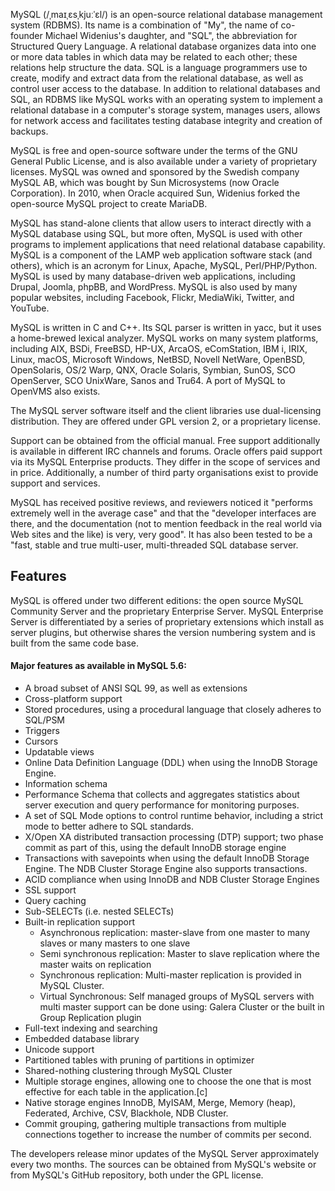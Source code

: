 MySQL (/ˌmaɪˌɛsˌkjuːˈɛl/) is an open-source relational database management system (RDBMS). Its name is a combination of "My", the name of co-founder Michael Widenius's daughter, and "SQL", the abbreviation for Structured Query Language. A relational database organizes data into one or more data tables in which data may be related to each other; these relations help structure the data. SQL is a language programmers use to create, modify and extract data from the relational database, as well as control user access to the database. In addition to relational databases and SQL, an RDBMS like MySQL works with an operating system to implement a relational database in a computer's storage system, manages users, allows for network access and facilitates testing database integrity and creation of backups.

MySQL is free and open-source software under the terms of the GNU General Public License, and is also available under a variety of proprietary licenses. MySQL was owned and sponsored by the Swedish company MySQL AB, which was bought by Sun Microsystems (now Oracle Corporation). In 2010, when Oracle acquired Sun, Widenius forked the open-source MySQL project to create MariaDB.

MySQL has stand-alone clients that allow users to interact directly with a MySQL database using SQL, but more often, MySQL is used with other programs to implement applications that need relational database capability. MySQL is a component of the LAMP web application software stack (and others), which is an acronym for Linux, Apache, MySQL, Perl/PHP/Python. MySQL is used by many database-driven web applications, including Drupal, Joomla, phpBB, and WordPress. MySQL is also used by many popular websites, including Facebook, Flickr, MediaWiki, Twitter, and YouTube.

MySQL is written in C and C++. Its SQL parser is written in yacc, but it uses a home-brewed lexical analyzer. MySQL works on many system platforms, including AIX, BSDi, FreeBSD, HP-UX, ArcaOS, eComStation, IBM i, IRIX, Linux, macOS, Microsoft Windows, NetBSD, Novell NetWare, OpenBSD, OpenSolaris, OS/2 Warp, QNX, Oracle Solaris, Symbian, SunOS, SCO OpenServer, SCO UnixWare, Sanos and Tru64. A port of MySQL to OpenVMS also exists.

The MySQL server software itself and the client libraries use dual-licensing distribution. They are offered under GPL version 2, or a proprietary license.

Support can be obtained from the official manual. Free support additionally is available in different IRC channels and forums. Oracle offers paid support via its MySQL Enterprise products. They differ in the scope of services and in price. Additionally, a number of third party organisations exist to provide support and services.

MySQL has received positive reviews, and reviewers noticed it "performs extremely well in the average case" and that the "developer interfaces are there, and the documentation (not to mention feedback in the real world via Web sites and the like) is very, very good". It has also been tested to be a "fast, stable and true multi-user, multi-threaded SQL database server.

## Features

MySQL is offered under two different editions: the open source MySQL Community Server and the proprietary Enterprise Server. MySQL Enterprise Server is differentiated by a series of proprietary extensions which install as server plugins, but otherwise shares the version numbering system and is built from the same code base.

#### Major features as available in MySQL 5.6:

- A broad subset of ANSI SQL 99, as well as extensions
- Cross-platform support
- Stored procedures, using a procedural language that closely adheres to SQL/PSM
- Triggers
- Cursors
- Updatable views
- Online Data Definition Language (DDL) when using the InnoDB Storage Engine.
- Information schema
- Performance Schema that collects and aggregates statistics about server execution and query performance for monitoring purposes.
- A set of SQL Mode options to control runtime behavior, including a strict mode to better adhere to SQL standards.
- X/Open XA distributed transaction processing (DTP) support; two phase commit as part of this, using the default InnoDB storage engine
- Transactions with savepoints when using the default InnoDB Storage Engine. The NDB Cluster Storage Engine also supports transactions.
- ACID compliance when using InnoDB and NDB Cluster Storage Engines
- SSL support
- Query caching
- Sub-SELECTs (i.e. nested SELECTs)
- Built-in replication support
  - Asynchronous replication: master-slave from one master to many slaves or many masters to one slave
  - Semi synchronous replication: Master to slave replication where the master waits on replication
  - Synchronous replication: Multi-master replication is provided in MySQL Cluster.
  - Virtual Synchronous: Self managed groups of MySQL servers with multi master support can be done using: Galera Cluster or the built in Group Replication plugin
- Full-text indexing and searching
- Embedded database library
- Unicode support
- Partitioned tables with pruning of partitions in optimizer
- Shared-nothing clustering through MySQL Cluster
- Multiple storage engines, allowing one to choose the one that is most effective for each table in the application.[c]
- Native storage engines InnoDB, MyISAM, Merge, Memory (heap), Federated, Archive, CSV, Blackhole, NDB Cluster.
- Commit grouping, gathering multiple transactions from multiple connections together to increase the number of commits per second.

The developers release minor updates of the MySQL Server approximately every two months. The sources can be obtained from MySQL's website or from MySQL's GitHub repository, both under the GPL license.